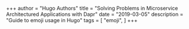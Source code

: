 +++
author = "Hugo Authors"
title = "Solving Problems in Microservice Architectured Applications with Dapr"
date = "2019-03-05"
description = "Guide to emoji usage in Hugo"
tags = [
    "emoji",
]
+++

